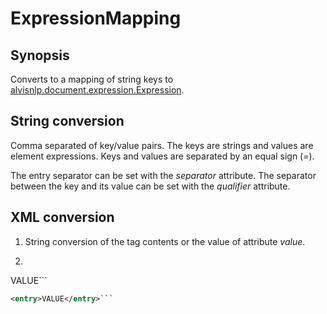 # ExpressionMapping

## Synopsis

Converts to a mapping of string keys to [alvisnlp.document.expression.Expression](../converter/alvisnlp.document.expression.Expression).

## String conversion

Comma separated of key/value pairs. The keys are strings and values are element expressions. Keys and values are separated by an equal sign (*=*).

The entry separator can be set with the *separator* attribute. The separator between the key and its value can be set with the *qualifier* attribute.

## XML conversion


1. String conversion of the tag contents or the value of attribute *value*.
2. ```xml
<KEY>VALUE</KEY>```

```xml
<entry>VALUE</entry>```





